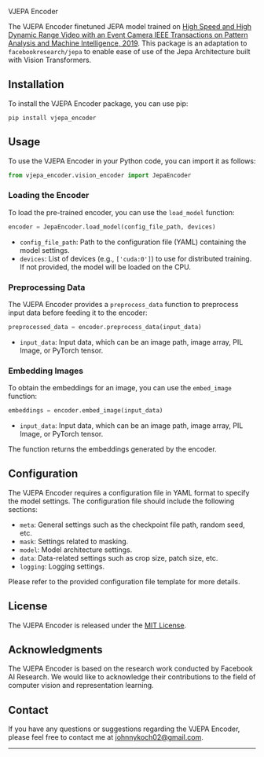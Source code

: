  VJEPA Encoder

The VJEPA Encoder finetuned JEPA model trained on [High Speed and High Dynamic Range Video with an Event Camera IEEE Transactions on Pattern Analysis and Machine Intelligence, 2019](https://rpg.ifi.uzh.ch/event_driving_datasets.html). This package is an adaptation to `facebookresearch/jepa` to enable ease of use of the Jepa Architecture built with Vision Transformers.

## Installation

To install the VJEPA Encoder package, you can use pip:

```
pip install vjepa_encoder
```

## Usage

To use the VJEPA Encoder in your Python code, you can import it as follows:

```python
from vjepa_encoder.vision_encoder import JepaEncoder
```

### Loading the Encoder

To load the pre-trained encoder, you can use the `load_model` function:

```python
encoder = JepaEncoder.load_model(config_file_path, devices)
```

- `config_file_path`: Path to the configuration file (YAML) containing the model settings.
- `devices`: List of devices (e.g., `['cuda:0']`) to use for distributed training. If not provided, the model will be loaded on the CPU.

### Preprocessing Data

The VJEPA Encoder provides a `preprocess_data` function to preprocess input data before feeding it to the encoder:

```python
preprocessed_data = encoder.preprocess_data(input_data)
```

- `input_data`: Input data, which can be an image path, image array, PIL Image, or PyTorch tensor.

### Embedding Images

To obtain the embeddings for an image, you can use the `embed_image` function:

```python
embeddings = encoder.embed_image(input_data)
```

- `input_data`: Input data, which can be an image path, image array, PIL Image, or PyTorch tensor.

The function returns the embeddings generated by the encoder.

## Configuration

The VJEPA Encoder requires a configuration file in YAML format to specify the model settings. The configuration file should include the following sections:

- `meta`: General settings such as the checkpoint file path, random seed, etc.
- `mask`: Settings related to masking.
- `model`: Model architecture settings.
- `data`: Data-related settings such as crop size, patch size, etc.
- `logging`: Logging settings.

Please refer to the provided configuration file template for more details.

## License

The VJEPA Encoder is released under the [MIT License](LICENSE).

## Acknowledgments

The VJEPA Encoder is based on the research work conducted by Facebook AI Research. We would like to acknowledge their contributions to the field of computer vision and representation learning.

## Contact

If you have any questions or suggestions regarding the VJEPA Encoder, please feel free to contact me at johnnykoch02@gmail.com.

---